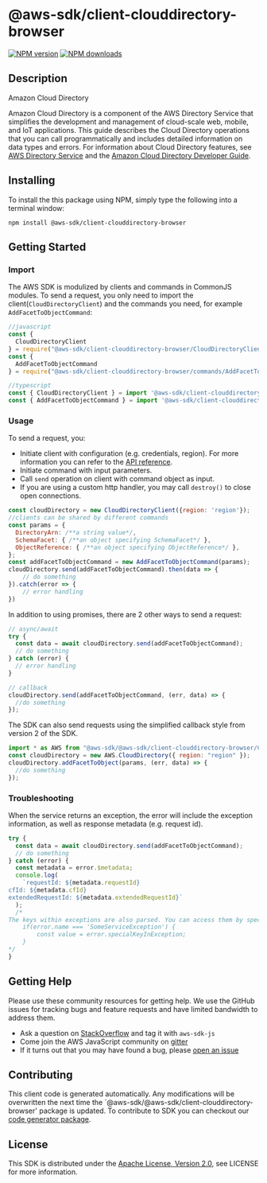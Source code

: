 # @aws-sdk/client-clouddirectory-browser

[![NPM version](https://img.shields.io/npm/v/@aws-sdk/client-clouddirectory-browser/preview.svg)](https://www.npmjs.com/package/@aws-sdk/client-clouddirectory-browser)
[![NPM downloads](https://img.shields.io/npm/dm/@aws-sdk/client-clouddirectory-browser.svg)](https://www.npmjs.com/package/@aws-sdk/client-clouddirectory-browser)

## Description

<fullname>Amazon Cloud Directory</fullname> <p>Amazon Cloud Directory is a component of the AWS Directory Service that simplifies the development and management of cloud-scale web, mobile, and IoT applications. This guide describes the Cloud Directory operations that you can call programmatically and includes detailed information on data types and errors. For information about Cloud Directory features, see <a href="https://aws.amazon.com/directoryservice/">AWS Directory Service</a> and the <a href="https://docs.aws.amazon.com/clouddirectory/latest/developerguide/what_is_cloud_directory.html">Amazon Cloud Directory Developer Guide</a>.</p>

## Installing

To install the this package using NPM, simply type the following into a terminal window:

```
npm install @aws-sdk/client-clouddirectory-browser
```

## Getting Started

### Import

The AWS SDK is modulized by clients and commands in CommonJS modules. To send a request, you only need to import the client(`CloudDirectoryClient`) and the commands you need, for example `AddFacetToObjectCommand`:

```javascript
//javascript
const {
  CloudDirectoryClient
} = require("@aws-sdk/client-clouddirectory-browser/CloudDirectoryClient");
const {
  AddFacetToObjectCommand
} = require("@aws-sdk/client-clouddirectory-browser/commands/AddFacetToObjectCommand");
```

```javascript
//typescript
const { CloudDirectoryClient } = import '@aws-sdk/client-clouddirectory-browser/CloudDirectoryClient';
const { AddFacetToObjectCommand } = import '@aws-sdk/client-clouddirectory-browser/commands/AddFacetToObjectCommand';
```

### Usage

To send a request, you:

- Initiate client with configuration (e.g. credentials, region). For more information you can refer to the [API reference][].
- Initiate command with input parameters.
- Call `send` operation on client with command object as input.
- If you are using a custom http handler, you may call `destroy()` to close open connections.

```javascript
const cloudDirectory = new CloudDirectoryClient({region: 'region'});
//clients can be shared by different commands
const params = {
  DirectoryArn: /**a string value*/,
  SchemaFacet: { /**an object specifying SchemaFacet*/ },
  ObjectReference: { /**an object specifying ObjectReference*/ },
};
const addFacetToObjectCommand = new AddFacetToObjectCommand(params);
cloudDirectory.send(addFacetToObjectCommand).then(data => {
    // do something
}).catch(error => {
    // error handling
})
```

In addition to using promises, there are 2 other ways to send a request:

```javascript
// async/await
try {
  const data = await cloudDirectory.send(addFacetToObjectCommand);
  // do something
} catch (error) {
  // error handling
}
```

```javascript
// callback
cloudDirectory.send(addFacetToObjectCommand, (err, data) => {
  //do something
});
```

The SDK can also send requests using the simplified callback style from version 2 of the SDK.

```javascript
import * as AWS from "@aws-sdk/@aws-sdk/client-clouddirectory-browser/CloudDirectory";
const cloudDirectory = new AWS.CloudDirectory({ region: "region" });
cloudDirectory.addFacetToObject(params, (err, data) => {
  //do something
});
```

### Troubleshooting

When the service returns an exception, the error will include the exception information, as well as response metadata (e.g. request id).

```javascript
try {
  const data = await cloudDirectory.send(addFacetToObjectCommand);
  // do something
} catch (error) {
  const metadata = error.$metadata;
  console.log(
    `requestId: ${metadata.requestId}
cfId: ${metadata.cfId}
extendedRequestId: ${metadata.extendedRequestId}`
  );
  /*
The keys within exceptions are also parsed. You can access them by specifying exception names:
    if(error.name === 'SomeServiceException') {
        const value = error.specialKeyInException;
    }
*/
}
```

## Getting Help

Please use these community resources for getting help. We use the GitHub issues for tracking bugs and feature requests and have limited bandwidth to address them.

- Ask a question on [StackOverflow](https://stackoverflow.com/questions/tagged/aws-sdk-js) and tag it with `aws-sdk-js`
- Come join the AWS JavaScript community on [gitter](https://gitter.im/aws/aws-sdk-js-v3)
- If it turns out that you may have found a bug, please [open an issue](https://github.com/aws/aws-sdk-js-v3/issues)

## Contributing

This client code is generated automatically. Any modifications will be overwritten the next time the `@aws-sdk/@aws-sdk/client-clouddirectory-browser' package is updated. To contribute to SDK you can checkout our [code generator package][].

## License

This SDK is distributed under the
[Apache License, Version 2.0](http://www.apache.org/licenses/LICENSE-2.0),
see LICENSE for more information.

[code generator package]: https://github.com/aws/aws-sdk-js-v3/tree/master/packages/service-types-generator
[api reference]: https://docs.aws.amazon.com/AWSJavaScriptSDK/latest/
